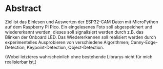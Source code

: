 Abstract
========
Ziel ist das Einlesen und Auswerten der ESP32-CAM Daten mit MicroPython auf dem Raspberry Pi Pico. 
Ein eingelesenes Foto soll abgespeichert und wiedererkannt werden, 
dieses soll signalisiert werden durch z.B. das Blinken der Onboard LED.
Das Wiedererkennen soll realisiert werden durch experimentelles Ausprobieren von verschiedene Algorithmen;
Canny-Edge-Detection, Keypoint-Detection, Object-Detection. 

(Wobei letzteres wahrscheinlich ohne bestehende Librarys nicht für mich realisierbar ist.)
